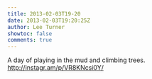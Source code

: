 ```yaml
---
title: 2013-02-03T19-20
date: 2013-02-03T19:20:25Z
author: Lee Turner
showtoc: false
comments: true
---
```


A day of playing in the mud and climbing trees. http://instagr.am/p/VR8KNcsi0Y/

